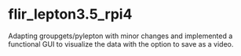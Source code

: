 # flir_lepton3.5_rpi4
Adapting groupgets/pylepton with minor changes and implemented a functional GUI to visualize the data with the option to save as a video.
